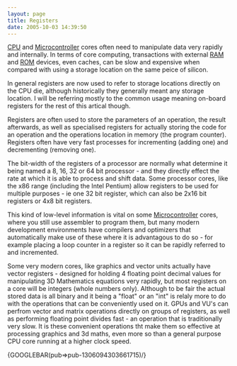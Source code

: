 ```yaml
---
layout: page
title: Registers
date: 2005-10-03 14:39:50
---
```

<p><a class="wiki" href="/wiki/microprocessor.html" title="Central Processing Unit">CPU</a> and <a a="" brain")="" class="wiki" for="" href="/wiki/microcontroller.html" robot"="" title="A programmable digital controller (or ">Microcontroller</a> cores often need to manipulate data very rapidly and internally. In terms of core computing, transactions with external <a class="wiki" href="/wiki/ram.html" title="Random Access Memory">RAM</a> and <a class="wiki" href="/wiki/rom.html" title="Read Only Memory">ROM</a> devices, even caches, can be slow and expensive when compared with using a storage location on the same peice of silicon.
</p>
<p>In general registers are now used to refer to storage locations directly on the CPU die, although historically they generally meant any storage location. I will be referring mostly to the common usage meaning on-board registers for the rest of this artical though.
</p>
<p>Registers are often used to store the parameters of an operation, the result afterwards, as well as specialised registers for actually storing the code for an operation and the operations location in memory (the program counter). Registers often have very fast processes for incrementing (adding one) and decrementing (removing one).
</p>
<p>The bit-width of the registers of a processor are normally what determine it being named a 8, 16, 32 or 64 bit processor - and they directly effect the rate at which it is able to process and shift data. Some processor cores, like the x86 range (including the Intel Pentium) allow registers to be used for multiple purposes - ie one 32 bit register, which can also be 2x16 bit registers or 4x8 bit registers.
</p>
<p>This kind of low-level information is vital on some <a a="" brain")="" class="wiki" for="" href="/wiki/microcontroller.html" robot"="" title="A programmable digital controller (or ">Microcontroller</a> cores, where you still use assembler to program them, but many modern development environments have compilers and optimizers that automatically make use of these where it is advantagous to do so - for example placing a loop counter in a register so it can be rapidly referred to and incremented.
</p>
<p>Some very modern cores, like graphics and vector units actually have vector registers - designed for holding 4 floating point decimal values for manipulating 3D Mathematics equations very rapidly, but most registers on a core will be integers (whole numbers only). Although to be fair the actual stored data is all binary and it being a "float" or an "int" is relaly more to do with the operations that can be conveniently used on it. GPUs and VU's can perfrom vector and matrix operations directly on groups of registers, as well as performing floating point divides fast - an operation that is traditionally very slow. It is these convenient operations tht make them so effective at processing graphics and 3d maths, even more so than a general purpose CPU core running at a higher clock speed.
</p>
<p>{GOOGLEBAR(pub=&gt;pub-1306094303661715)/}
</p>
